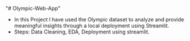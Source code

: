 "# Olympic-Web-App" 
- In this Project I have used the Olympic dataset to analyze and provide meaningful insights through a local deployment using 
 Streamlit.
- Steps: Data Cleaning, EDA, Deployment using streamlit.
